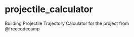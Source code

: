 # projectile_calculator
Building  Projectile Trajectory Calculator for the project from @freecodecamp

